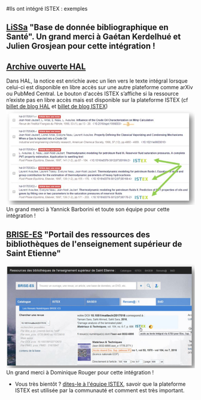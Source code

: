 #Ils ont intégré ISTEX : exemples

## [LiSSa](http://www.lissa.fr) "Base de donnée bibliographique en Santé". Un grand merci à Gaétan Kerdelhué et Julien Grosjean pour cette intégration !


## [Archive ouverte HAL](https://hal.archives-ouvertes.fr/)
  Dans HAL, la notice est enrichie avec un lien vers le texte intégral lorsque celui-ci est disponible en libre accès sur une autre plateforme comme arXiv ou PubMed Central. Le bouton d'accès ISTEX s’affiche si la ressource n’existe pas en libre accès mais est disponible sur la plateforme ISTEX (cf [billet de blog HAL](https://www.ccsd.cnrs.fr/2018/02/faciliter-acces-au-texte-integral-en-signalant-les-ressources-en-libre-acces/) et [billet de blog ISTEX](http://blog.istex.fr/une-nouvelle-integration-du-bouton-istex-hal/))
  [![interrogationhal](../../img/istexhal1.JPG)](https://hal.archives-ouvertes.fr/hal-01705904)
  Un grand merci à Yannick Barborini et toute son équipe pour cette intégration !

## [BRISE-ES](https://catalogue-brisees.univ-st-etienne.fr/accueil.html#) "Portail des ressources des bibliothèques de l'enseignement supérieur de Saint Etienne" 
![intégration st Etienne](../../img/SaintEtienne.JPG)
 Un grand merci à Dominique Rouger pour cette intégration !

- Vous très bientôt ? [dites-le à l'équipe ISTEX](mailto:contact@listes.istex.fr), savoir que la plateforme ISTEX est utilisée par la communauté et comment est très important.



